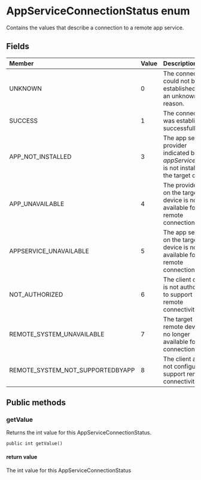 # AppServiceConnectionStatus enum
Contains the values that describe a connection to a remote app service.

## Fields

|Member   |Value   |Description   |
|:--------|:-------|:-------------|
|UNKNOWN|0|The connection could not be established for an unknown reason.|
|SUCCESS|1|The connection was established successfully. |
|APP_NOT_INSTALLED |3 |The app service provider indicated by *appServiceName* is not installed on the target device. |
|APP_UNAVAILABLE |4 |The provider app on the target device is not available for remote connection. |
|APPSERVICE_UNAVAILABLE |5 |The app service on the target device is not available for remote connection. |
|NOT_AUTHORIZED |6 |The client device is not authorized to support remote connectivity. |
|REMOTE_SYSTEM_UNAVAILABLE |7 |The target remote device is no longer available for connection.|
|REMOTE_SYSTEM_NOT_SUPPORTEDBYAPP |8 |The client app is not configured to support remote connectivity. |

## Public methods

### getValue
Returns the int value for this AppServiceConnectionStatus.

`public int getValue()`

#### return value  
The int value for this AppServiceConnectionStatus
